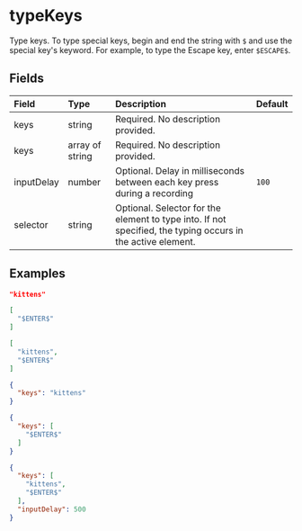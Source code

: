 
# typeKeys

Type keys. To type special keys, begin and end the string with `$` and use the special key's keyword. For example, to type the Escape key, enter `$ESCAPE$`.

## Fields

Field | Type | Description | Default
:-- | :-- | :-- | :--
keys | string | Required. No description provided. | 
keys | array of string | Required. No description provided. | 
inputDelay | number | Optional. Delay in milliseconds between each key press during a recording | `100`
selector | string | Optional. Selector for the element to type into. If not specified, the typing occurs in the active element. | 

## Examples

```json
"kittens"
```

```json
[
  "$ENTER$"
]
```

```json
[
  "kittens",
  "$ENTER$"
]
```

```json
{
  "keys": "kittens"
}
```

```json
{
  "keys": [
    "$ENTER$"
  ]
}
```

```json
{
  "keys": [
    "kittens",
    "$ENTER$"
  ],
  "inputDelay": 500
}
```
